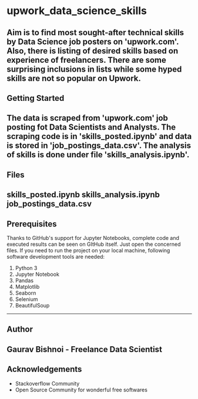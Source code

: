 # upwork_data_science_skills
Aim is to find most sought-after technical skills by Data Science job posters on 'upwork.com'. Also, there is listing of desired skills based on experience of freelancers. There are some surprising inclusions in lists while some hyped skills are not so popular on Upwork.
---
## Getting Started
The data is scraped from 'upwork.com' job posting fot Data Scientists and Analysts. The scraping code is in 'skills_posted.ipynb' and data is stored in 'job_postings_data.csv'. The analysis of skills is done under file 'skills_analysis.ipynb'.
---
## Files
skills_posted.ipynb
skills_analysis.ipynb
job_postings_data.csv
---
## Prerequisites
Thanks to GitHub's support for Jupyter Notebooks, complete code and executed results can be seen on GItHub itself. Just open the concerned files. If you need to run the project on your local machine, following software development tools are needed:
1. Python 3
2. Jupyter Notebook
3. Pandas
4. Matplotlib
5. Seaborn
6. Selenium
7. BeautifulSoup
---
## Author
Gaurav Bishnoi - Freelance Data Scientist
---
## Acknowledgements
* Stackoverflow Community
* Open Source Community for wonderful free softwares
